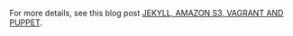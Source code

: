 For more details, see this blog post [JEKYLL, AMAZON S3, VAGRANT AND PUPPET].


[JEKYLL, AMAZON S3, VAGRANT AND PUPPET]: http://poolingideas.org/post/vagrant-puppet-and-jekyll/
